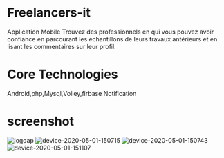 # Freelancers-it
Application Mobile Trouvez des professionnels en qui vous pouvez avoir confiance en parcourant les échantillons de leurs travaux antérieurs et en lisant les commentaires sur leur profil.

# Core Technologies

Android,php,Mysql,Volley,firbase Notification 

# screenshot
![logoap](https://user-images.githubusercontent.com/47435198/87155596-7e307800-c2bb-11ea-9c41-edef656029f3.PNG)
![device-2020-05-01-150715](https://user-images.githubusercontent.com/47435198/87155807-ea12e080-c2bb-11ea-92cb-9179d4df822a.png)
![device-2020-05-01-150743](https://user-images.githubusercontent.com/47435198/87155814-eda66780-c2bb-11ea-922c-f2401b17f19c.png)
![device-2020-05-01-151107](https://user-images.githubusercontent.com/47435198/87156656-4de9d900-c2bd-11ea-8d8c-ef5cd62932a3.png)

